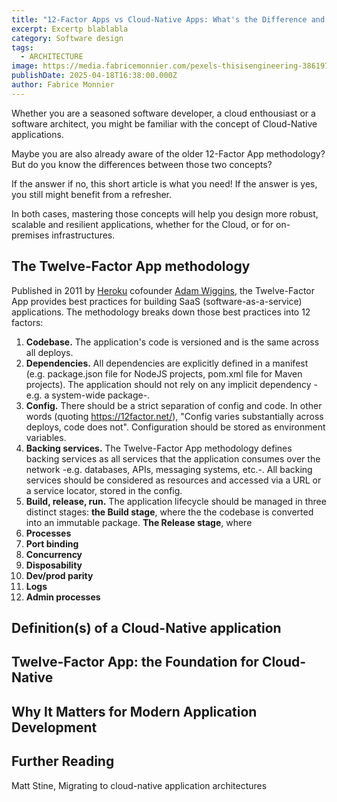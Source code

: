 ```yaml
---
title: "12-Factor Apps vs Cloud-Native Apps: What's the Difference and Why It Matters"
excerpt: Excertp blablabla
category: Software design
tags:
  - ARCHITECTURE
image: https://media.fabricemonnier.com/pexels-thisisengineering-3861972.jpg
publishDate: 2025-04-18T16:38:00.000Z
author: Fabrice Monnier
---
```

Whether you are a seasoned software developer, a cloud enthousiast or a software architect, you might be familiar with the concept of Cloud-Native applications. 

Maybe you are also already aware of the older 12-Factor App methodology? But do you know the differences between those two concepts?

If the answer if no, this short article is what you need! If the answer is yes, you still might benefit from a refresher.

In both cases, mastering those concepts will help you design more robust, scalable and resilient applications, whether for the Cloud, or for on-premises infrastructures.

## The Twelve-Factor App methodology

Published in 2011 by [Heroku](https://www.heroku.com/) cofounder [Adam Wiggins](https://adamwiggins.com), the Twelve-Factor App provides best practices for building SaaS (software-as-a-service) applications. The methodology breaks down those best practices  into 12 factors:

1. **Codebase.** The application's code is versioned and is the same across all deploys.
2. **Dependencies.** All dependencies are explicitly defined in a manifest (e.g. package.json file for NodeJS projects, pom.xml file for Maven projects). The application should not rely on any implicit dependency -e.g. a system-wide package-. 
3. **Config.** There should be a strict separation of config and code. In other words (quoting <https://12factor.net/>), "Config varies substantially across deploys, code does not". Configuration should be stored as environment variables.
4. **Backing services.** The Twelve-Factor App methodology defines backing services as all services that the application consumes over the network -e.g. databases, APIs, messaging systems, etc.-. All backing services should be considered as resources and accessed via a URL or a service locator, stored in the config.
5. **Build, release, run.** The application lifecycle should be managed in three distinct stages: **the Build stage**, where the the codebase is converted into an immutable package. **The Release stage**, where 
6. **Processes**
7. **Port binding**
8. **Concurrency**
9. **Disposability**
10. **Dev/prod parity**
11. **Logs**
12. **Admin processes**

## Definition(s) of a Cloud-Native application

## Twelve-Factor App: the Foundation for Cloud-Native

## Why It Matters for Modern Application Development

## Further Reading

Matt Stine, Migrating to cloud-native application architectures
